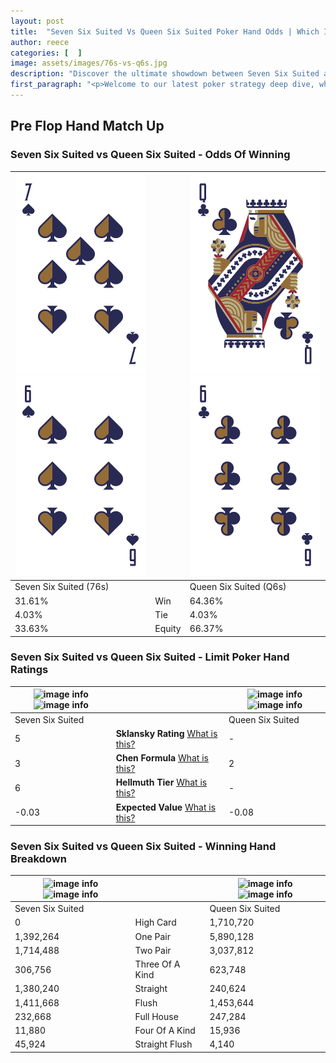 ```yaml
---
layout: post
title:  "Seven Six Suited Vs Queen Six Suited Poker Hand Odds | Which Is The Better Hand In Poker? A Complete Guide"
author: reece
categories: [  ]
image: assets/images/76s-vs-q6s.jpg
description: "Discover the ultimate showdown between Seven Six Suited and Queen Six Suited in poker! Uncover the odds, strategies, and scenarios where one hand triumphs over the other. Get ready to up your poker game with this thrilling analysis."
first_paragraph: "<p>Welcome to our latest poker strategy deep dive, where we're pitting two distinct hands against each other in a high-stakes showdown: Seven Six Suited vs Queen Six Suited.</p><p>In the dynamic world of poker, every decision counts, and knowing which hand holds the upper hand is key to your success at the table.</p><p>In this article, we'll dissect these two hands, explore the scenarios where one dominates the other, and equip you with the knowledge to make strategic choices that can tip the odds in your favor.</p><p>Get ready to unravel the intriguing dynamics of these poker hands and elevate your game to new heights.</p>"
---
```




[comment]: # (sp0)

## Pre Flop Hand Match Up

<div class="table hand-ratings" markdown="1"> 



### Seven Six Suited vs Queen Six Suited - Odds Of Winning


    
| ![image info](assets/images/hand1/7.png) ![image info](assets/images/hand1/6.png) |  | ![image info](assets/images/hand2/q.png) ![image info](assets/images/hand2/6.png) |
| -------- | -------- | -------- |
| Seven Six Suited (76s) |  | Queen Six Suited (Q6s) |
| 31.61% | Win | 64.36% |
| 4.03% | Tie | 4.03% |
| 33.63% | Equity | 66.37% |




[comment]: # (sp1)



### Seven Six Suited vs Queen Six Suited - Limit Poker Hand Ratings


    
| ![image info](https://www.riverpairs.com/assets/images/hand1/7.png) ![image info](https://www.riverpairs.com/assets/images/hand1/6.png) |  | ![image info](https://www.riverpairs.com/assets/images/hand2/q.png) ![image info](https://www.riverpairs.com/assets/images/hand2/6.png) |
| -------- | -------- | -------- |
| Seven Six Suited |  | Queen Six Suited |
| 5 | **Sklansky Rating** [What is this?](/sklansky-rating-explained) | - |
| 3 | **Chen Formula** [What is this?](/chen-formula-explained) | 2 |
| 6 | **Hellmuth Tier** [What is this?](/Hellmuth-tier-explained) | - |
| -0.03 | **Expected Value** [What is this?](/expected-value-explained) | -0.08 |




[comment]: # (sp2)



### Seven Six Suited vs Queen Six Suited - Winning Hand Breakdown


    
| ![image info](https://www.riverpairs.com/assets/images/hand1/7.png) ![image info](https://www.riverpairs.com/assets/images/hand1/6.png) |  | ![image info](https://www.riverpairs.com/assets/images/hand2/q.png) ![image info](https://www.riverpairs.com/assets/images/hand2/6.png) |
| -------- | -------- | -------- |
| Seven Six Suited |  | Queen Six Suited |
| 0 | High Card | 1,710,720 |
| 1,392,264 | One Pair | 5,890,128 |
| 1,714,488 | Two Pair | 3,037,812 |
| 306,756 | Three Of A Kind | 623,748 |
| 1,380,240 | Straight | 240,624 |
| 1,411,668 | Flush | 1,453,644 |
| 232,668 | Full House | 247,284 |
| 11,880 | Four Of A Kind | 15,936 |
| 45,924 | Straight Flush | 4,140 |




[comment]: # (sp3)



</div>

[comment]: # (sp4)



[comment]: # (sp5)

